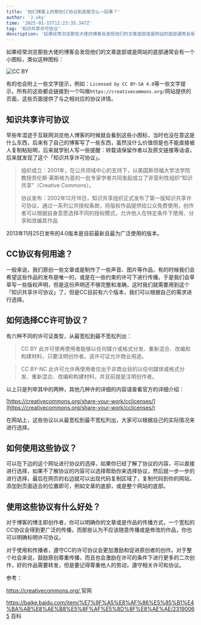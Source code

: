 ```yaml
---
title: '他们博客上的那些CC协议到底是怎么一回事？'
author: 'J.sky'
time: '2025-01-15T12:23:35.347Z'
tag: '知识共享许可协议'
description: '如果经常浏览那些大佬的博客会发现他们的文章底部或是网站的底部通常会有一个小图标......'
---
```


如果经常浏览那些大佬的博客会发现他们的文章底部或是网站的底部通常会有一个小图标，类似这种图标：

![CC BY](https://www.suiyan.cc/assets/images/by-nc.png)

有的也会附上一些文字提示，例如：`Licensed by CC BY-SA 4.0`等一些文字提示，所有的这些都会链接到一个叫做`https://creativecommons.org/`网站提供的页面，这些页面提供了与之相对应的协议详情。

## 知识共享许可协议

早些年混迹于互联网浏览他人博客的时候就会看到这些小图标，当时也没在意这是什么东西，后来有了自己的博客写了一些东西，虽然没什么价值但是也不能直接被人复制粘贴啊，后来就学别人写一些提醒：转载请保留作者以及原文链接等话语，后来就发现了这个「知识共享许可协议」。

> 组织成立：2001年，在公共领域中心的支持下，以美国斯坦福大学法学院教授劳伦斯·莱斯格为首的一批专家学者共同发起成立了非营利性组织“知识共享”（Creative Commons）。
>
> 
> 协议发布：2002年12月16日，知识共享组织正式发布了第一版知识共享许可协议，通过一系列公共授权条款，将版权作品提供给公众免费使用，创作者可以根据自身意愿选择不同的授权模式，允许他人在特定条件下使用、分享和改编其作品

2013年11月25日发布的4.0版本是目前最新且最为广泛使用的版本。

## CC协议有何用途？

一般来说，我们原创一些文章或是制作了一些声音、图片等作品，有的时候我们会希望这些作品的发布是唯一的，或是在一些约束的许可下进行传播。于是我们会草草写一些版权声明，但是这份声明还不够完整和准确，这时我们就需要用到这个「知识共享许可协议」了，但是CC目前有六个版本，我们可以根据自己的需求进行选择。


## 如何选择CC许可协议？

有六种不同的许可证类型，从最宽松到最不宽松列出：

> CC BY
> 此许可使再使用者能够以任何媒介或格式分发、重新混合、改编和构建材料，只要注明创作者。该许可证允许商业用途。


> CC BY-NC
> 此许可允许再使用者仅出于非商业目的以任何媒体或格式分发、重新混合、改编和构建材料，并且前提是注明创作者。

以上只是列举其中的两种，其他几种许的详细的内容请查看官方的详细介绍：

[https://creativecommons.org/share-your-work/cclicenses/](https://creativecommons.org/share-your-work/cclicenses/)

在网站上，这些协议以从最宽松到最不宽松列出，大家可以根据自己的实际情况来进行选择。


## 如何使用这些协议？

可以在下边的这个网址进行协议的选择，如果你已经了解了协议的内容，可以直接进行选择，如果不了解协议的内容可以选择帮助你来选择协议，然后就一步一步的进行选择，最后在网页的右边就可以出现代码复制区域了，复制代码到你的网站，添加到页面适合的位置即可，例如文章的底部，或是整个网站的底部。


## 使用这些协议有什么好处？

对于博客的博主即创作者，你可以明确你的文章或是作品的传播方式，一个宽松的CC协议会得到更广泛的传播，而那些认为不应该随意传播或是修改的作品，你也可以明确标明许可协议。

对于使用和传播者，遵守CC的许可协议会更加激励和促进原创者的创作。对于整个社会来说，鼓励原创尊重传播，而且也会激励在许可的条件下进行更多的二次创作，好的作品需要转发，但是要记得尊重他人的劳动，遵守相关许可和协议。

参考：

[https://creativecommons.org/ ](https://creativecommons.org/ )  官网

https://baike.baidu.com/item/%E7%9F%A5%E8%AF%86%E5%85%B1%E4%BA%AB%E8%AE%B8%E5%8F%AF%E5%8D%8F%E8%AE%AE/23190065   百科



